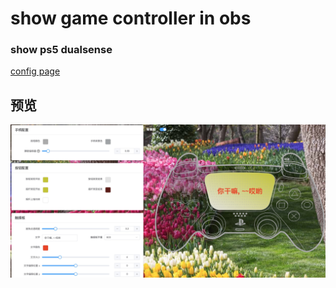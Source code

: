 # show game controller in obs
### show ps5 dualsense
[config page](https://gamepadobs.com/)

## 预览

![预览图](./src/assets/images/preview.jpg "预览图")